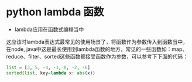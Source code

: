 # python lambda 函数

- lambda应用在函数式编程当中

这应该时lambda表达式最常见的使用场景了，将函数作为参数传入到函数当中，在node, java中这是最长使用到lambda函数的地方，常见的一些函数如：map、reduce、filter、sorted这些函数都接受函数作为参数，可以参考下下面的代码：

````python
list = [3, 5, -4, -1, 0, -2, -6]
sorted(list, key=lambda x: abs(x))
````